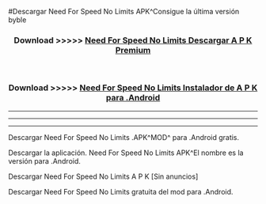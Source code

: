#Descargar Need For Speed No Limits  APK^Consigue la última versión byble



<div align="center">
<h3>Download >>>>> <a href="https://es-sites.web.app/?es= Need For Speed No Limits ">Need For Speed No Limits  Descargar A P K Premium</a></h3><br>

<h3>Download >>>>> <a href="https://es-sites.web.app/?es= Need For Speed No Limits ">Need For Speed No Limits  Instalador de A P K para .Android</a></h3>
</div>


----------------------------------------------------------

----------------------------------------------------------

----------------------------------------------------------

Descargar Need For Speed No Limits  .APK^MOD^ para .Android gratis.

Descargar la aplicación. Need For Speed No Limits  APK^El nombre es la versión para .Android.

Descargar Need For Speed No Limits  A P K [Sin anuncios]

Descargar Need For Speed No Limits  gratuita del mod para .Android.
